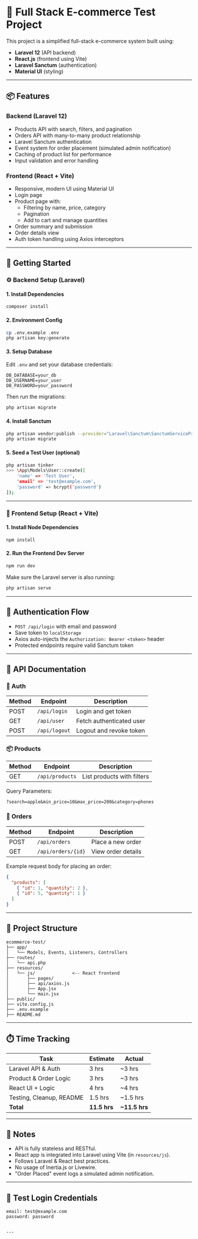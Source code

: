 # 🛒 Full Stack E-commerce Test Project

This project is a simplified full-stack e-commerce system built using:

- **Laravel 12** (API backend)
- **React.js** (frontend using Vite)
- **Laravel Sanctum** (authentication)
- **Material UI** (styling)

---

## 📦 Features

### Backend (Laravel 12)

- Products API with search, filters, and pagination
- Orders API with many-to-many product relationship
- Laravel Sanctum authentication
- Event system for order placement (simulated admin notification)
- Caching of product list for performance
- Input validation and error handling

### Frontend (React + Vite)

- Responsive, modern UI using Material UI
- Login page
- Product page with:
  - Filtering by name, price, category
  - Pagination
  - Add to cart and manage quantities
- Order summary and submission
- Order details view
- Auth token handling using Axios interceptors

---

## 🚀 Getting Started

### ⚙️ Backend Setup (Laravel)

#### 1. Install Dependencies

```bash
composer install
````

#### 2. Environment Config

```bash
cp .env.example .env
php artisan key:generate
```

#### 3. Setup Database

Edit `.env` and set your database credentials:

```
DB_DATABASE=your_db
DB_USERNAME=your_user
DB_PASSWORD=your_password
```

Then run the migrations:

```bash
php artisan migrate
```

#### 4. Install Sanctum

```bash
php artisan vendor:publish --provider="Laravel\Sanctum\SanctumServiceProvider"
php artisan migrate
```

#### 5. Seed a Test User (optional)

```bash
php artisan tinker
>>> \App\Models\User::create([
    'name' => 'Test User',
    'email' => 'test@example.com',
    'password' => bcrypt('password')
]);
```

---

### 🎨 Frontend Setup (React + Vite)

#### 1. Install Node Dependencies

```bash
npm install
```

#### 2. Run the Frontend Dev Server

```bash
npm run dev
```

Make sure the Laravel server is also running:

```bash
php artisan serve
```

---

## 🔐 Authentication Flow

* `POST /api/login` with email and password
* Save token to `localStorage`
* Axios auto-injects the `Authorization: Bearer <token>` header
* Protected endpoints require valid Sanctum token

---

## 📘 API Documentation

### 🔑 Auth

| Method | Endpoint      | Description              |
| ------ | ------------- | ------------------------ |
| POST   | `/api/login`  | Login and get token      |
| GET    | `/api/user`   | Fetch authenticated user |
| POST   | `/api/logout` | Logout and revoke token  |

### 📦 Products

| Method | Endpoint        | Description                |
| ------ | --------------- | -------------------------- |
| GET    | `/api/products` | List products with filters |

Query Parameters:

```
?search=apple&min_price=10&max_price=200&category=phones
```

### 🛒 Orders

| Method | Endpoint           | Description        |
| ------ | ------------------ | ------------------ |
| POST   | `/api/orders`      | Place a new order  |
| GET    | `/api/orders/{id}` | View order details |

Example request body for placing an order:

```json
{
  "products": [
    { "id": 1, "quantity": 2 },
    { "id": 5, "quantity": 1 }
  ]
}
```

---

## 📂 Project Structure

```
ecommerce-test/
├── app/
│   └── Models, Events, Listeners, Controllers
├── routes/
│   └── api.php
├── resources/
│   └── js/              <-- React frontend
│       ├── pages/
│       ├── api/axios.js
│       ├── App.jsx
│       └── main.jsx
├── public/
├── vite.config.js
├── .env.example
├── README.md
```

---

## ⏱️ Time Tracking

| Task                     | Estimate     | Actual         |
| ------------------------ | ------------ | -------------- |
| Laravel API & Auth       | 3 hrs        | \~3 hrs        |
| Product & Order Logic    | 3 hrs        | \~3 hrs        |
| React UI + Logic         | 4 hrs        | \~4 hrs        |
| Testing, Cleanup, README | 1.5 hrs      | \~1.5 hrs      |
| **Total**                | **11.5 hrs** | **\~11.5 hrs** |

---

## 📑 Notes

* API is fully stateless and RESTful.
* React app is integrated into Laravel using Vite (in `resources/js`).
* Follows Laravel & React best practices.
* No usage of Inertia.js or Livewire.
* "Order Placed" event logs a simulated admin notification.

---

## 🧪 Test Login Credentials

```
email: test@example.com
password: password
```

```

---

```
